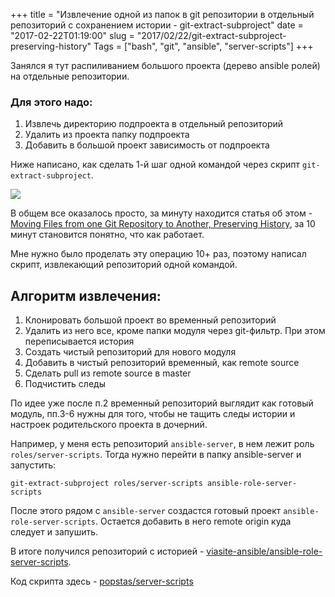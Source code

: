 +++
title = "Извлечение одной из папок в git репозитории в отдельный репозиторий с сохранением истории - git-extract-subproject"
date = "2017-02-22T01:19:00"
slug = "2017/02/22/git-extract-subproject-preserving-history"
Tags = ["bash", "git", "ansible", "server-scripts"]
+++

Занялся я тут распиливанием большого проекта (дерево ansible ролей) на отдельные репозитории.

### Для этого надо:
1. Извлечь директорию подпроекта в отдельный репозиторий
2. Удалить из проекта папку подпроекта
3. Добавить в большой проект зависимость от подпроекта

Ниже написано, как сделать 1-й шаг одной командой через скрипт `git-extract-subproject`.

<img src="/images/2017-02/git-extract-subproject.jpg" />

<!--more-->

В общем все оказалось просто, за минуту находится статья об этом - [
Moving Files from one Git Repository to Another, Preserving History](http://gbayer.com/development/moving-files-from-one-git-repository-to-another-preserving-history/), за 10 минут становится понятно, что как работает.

Мне нужно было проделать эту операцию 10+ раз, поэтому написал скрипт, извлекающий репозиторий одной командой.

## Алгоритм извлечения:
1. Клонировать большой проект во временный репозиторий
2. Удалить из него все, кроме папки модуля через git-фильтр. При этом переписывается история
3. Создать чистый репозиторий для нового модуля
4. Добавить в чистый репозиторий временный, как remote source
5. Сделать pull из remote source в master
6. Подчистить следы

По идее уже после п.2 временный репозиторий выглядит как готовый модуль, пп.3-6 нужны для того, чтобы не тащить следы истории и настроек родительского проекта в дочерний.

Например, у меня есть репозиторий `ansible-server`, в нем лежит роль `roles/server-scripts`. Тогда нужно перейти в папку ansible-server и запустить:

```
git-extract-subproject roles/server-scripts ansible-role-server-scripts
```

После этого рядом с `ansible-server` создастся готовый проект `ansible-role-server-scripts`. Остается добавить в него remote origin куда следует и запушить.

В итоге получился репозиторий с историей - [viasite-ansible/ansible-role-server-scripts](https://github.com/viasite-ansible/ansible-role-server-scripts/commits/master).

Код скрипта здесь - [popstas/server-scripts](https://github.com/popstas/server-scripts/blob/master/bin/git-extract-subproject)
